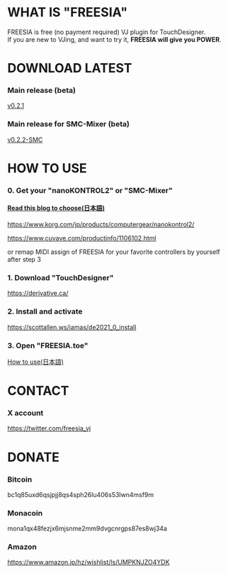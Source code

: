 # WHAT IS "FREESIA"
FREESIA is free (no payment required) VJ plugin for TouchDesigner.  
If you are new to VJing, and want to try it, **FREESIA will give you POWER**.  

# DOWNLOAD LATEST
### Main release (beta)
[v0.2.1](v0.2.1)
### Main release for SMC-Mixer (beta)
[v0.2.2-SMC](v0.2.2-SMC)

# HOW TO USE
### 0. Get your "nanoKONTROL2" or "SMC-Mixer" 
   #### [Read this blog to choose(日本語)](BLOG/20250524_MIDIコンの選択について.md)
   
   https://www.korg.com/jp/products/computergear/nanokontrol2/ 
   
   https://www.cuvave.com/productinfo/1106102.html 
   
   or remap MIDI assign of FREESIA for your favorite controllers by yourself after step 3
### 1. Download "TouchDesigner"
   https://derivative.ca/
### 2. Install and activate
   https://scottallen.ws/iamas/de2021_0_install
### 3. Open "FREESIA.toe"
[How to use(日本語)](MANUAL)

# CONTACT
### X account
https://twitter.com/freesia_vj  

# DONATE
### Bitcoin
bc1q85uxd6qsjpjj8qs4sph26lu406s53lwn4msf9m  
### Monacoin
mona1qx48fezjx6mjsnme2mm9dvgcnrgps87es8wj34a  
### Amazon
https://www.amazon.jp/hz/wishlist/ls/UMPKNJZO4YDK
